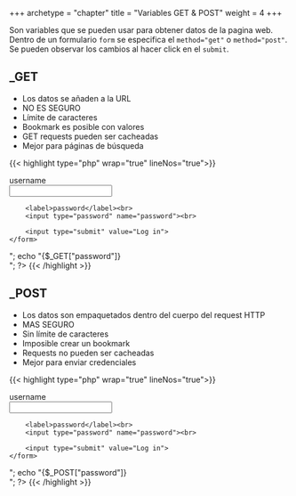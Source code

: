 +++
archetype = "chapter"
title = "Variables GET & POST"
weight = 4
+++

Son variables que se pueden usar para obtener datos de la pagina web. Dentro de un formulario `form` se especifica el `method="get"` o `method="post"`. Se pueden observar los cambios al hacer click en el `submit`.

## _GET
- Los datos se añaden a la URL
- NO ES SEGURO
- Límite de caracteres
- Bookmark es posible con valores
- GET requests pueden ser cacheadas
- Mejor para páginas de búsqueda

{{< highlight  type="php" wrap="true" lineNos="true">}}
<body>
    <form action="index.php" method="get">
        <label>username</label><br>
        <input type="text" name="username"><br>
        
        <label>password</label><br>
        <input type="password" name="password"><br>

        <input type="submit" value="Log in">
    </form>
</body>
</html>
<?php
    echo "{$_GET["username"]} <br>";
    echo "{$_GET["password"]} <br>";
?>
{{< /highlight >}}

## _POST
- Los datos son empaquetados dentro del cuerpo del request HTTP
- MAS SEGURO
- Sin límite de caracteres
- Imposible crear un bookmark
- Requests no pueden ser cacheadas
- Mejor para enviar credenciales

{{< highlight  type="php" wrap="true" lineNos="true">}}
<body>
    <form action="index.php" method="get">
        <label>username</label><br>
        <input type="text" name="username"><br>
        
        <label>password</label><br>
        <input type="password" name="password"><br>

        <input type="submit" value="Log in">
    </form>
</body>
</html>
<?php
    echo "{$_POST["username"]} <br>";
    echo "{$_POST["password"]} <br>";
?>
{{< /highlight >}}